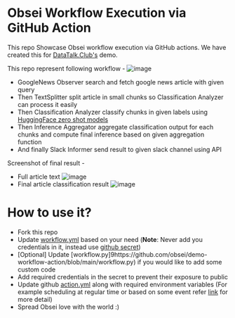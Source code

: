 # Obsei Workflow Execution via GitHub Action
This repo Showcase Obsei workflow execution via GitHub actions. 
We have created this for [DataTalk.Club's](https://datatalks.club/) demo.

This repo represent following workflow - 
![image](https://user-images.githubusercontent.com/19303690/130244375-693e0ea2-7d71-4a07-87da-e8dc3332885f.png)

 - GoogleNews Observer search and fetch google news article with given query
 - Then TextSplitter split article in small chunks so Classification Analyzer can process it easily
 - Then Classification Analyzer classify chunks in given labels using [HuggingFace zero shot models](https://huggingface.co/models?pipeline_tag=zero-shot-classification)
 - Then Inference Aggregator aggregate classification output for each chunks and compute final inference based on given aggregation function
 - And finally Slack Informer send result to given slack channel using API

Screenshot of final result -
- Full article text
![image](https://user-images.githubusercontent.com/19303690/130246209-91490dfa-3350-4a1e-a502-97e05000d937.png)
- Final article classification result
![image](https://user-images.githubusercontent.com/19303690/130246280-e6941719-abda-42e2-a993-a26e08cc38ef.png)


# How to use it?
- Fork this repo
- Update [workflow.yml](https://github.com/obsei/demo-workflow-action/blob/main/workflow.yml) based on your need (**Note**: Never add you credentials in it, instead use [github secret](https://docs.github.com/en/actions/reference/encrypted-secrets))
- [Optional] Update [workflow.py]9https://github.com/obsei/demo-workflow-action/blob/main/workflow.py) if you would like to add some custom code
- Add required credentials in the secret to prevent their exposure to public
- Update github [action.yml](https://github.com/obsei/demo-workflow-action/blob/main/.github/workflows/action.yml) along with required environment variables (For example scheduling at regular time or based on some event refer [link](https://docs.github.com/en/actions/reference/workflow-syntax-for-github-actions#on) for more detail)
- Spread Obsei love with the world :)


